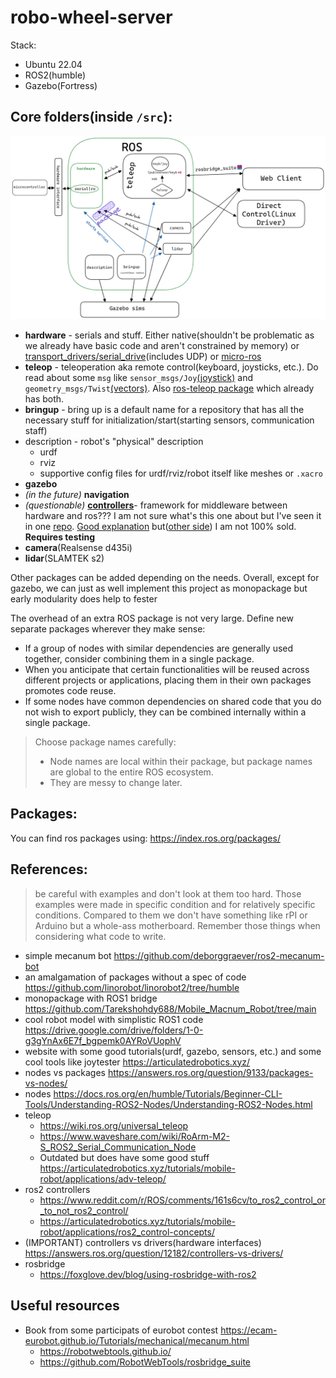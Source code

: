# robo-wheel-server

Stack:
- Ubuntu 22.04
- ROS2(humble)
- Gazebo(Fortress)


## Core folders(inside `/src`):

![core components_messy](imgs/image_messy.png)
- __hardware__ - serials and stuff. Either native(shouldn't be problematic as we already have basic code and aren't constrained by memory) or [transport_drivers/serial_drive](https://github.com/ros-drivers/transport_drivers)(includes UDP) or [micro-ros](https://micro.ros.org/docs/overview/features/)
- __teleop__ - teleoperation aka remote control(keyboard, joysticks, etc.). Do read about some `msg` like `sensor_msgs/Joy`[(joystick)](https://docs.ros.org/en/api/sensor_msgs/html/msg/Joy.html) and `geometry_msgs/Twist`[(vectors)](https://docs.ros.org/en/api/geometry_msgs/html/msg/Twist.html). Also [ros-teleop package](https://github.com/ros-teleop/teleop_twist_keyboard) which already has both.
- __bringup__ - bring up is a default name for a repository that has all the necessary stuff for initialization/start(starting sensors, communication staff)
- description - robot's "physical" description
	- urdf
	- rviz
	- supportive config files for urdf/rviz/robot itself like meshes or `.xacro`
- __gazebo__
- _(in the future)_ __navigation__
- _(questionable)_ [__controllers__](https://control.ros.org/humble/index.html)- framework for middleware between hardware and ros??? I am not sure what's this one about but I've seen it in one [repo](https://github.com/deborggraever/ros2-mecanum-bot). [Good explanation](https://articulatedrobotics.xyz/tutorials/mobile-robot/applications/ros2_control-concepts) but([other side](https://www.reddit.com/r/ROS/comments/161s6cv/to_ros2_control_or_to_not_ros2_control/)) I am not 100% sold. **Requires testing**
- __camera__(Realsense d435i)
- __lidar__(SLAMTEK s2)

Other packages can be added depending on the needs.
Overall, except for gazebo, we can just as well implement this project as monopackage but early modularity does help to fester 

The overhead of an extra ROS package is not very large. Define new separate packages wherever they make sense:
- If a group of nodes with similar dependencies are generally used together, consider combining them in a single package.
- When you anticipate that certain functionalities will be reused across different projects or applications, placing them in their own packages promotes code reuse.
-  If some nodes have common dependencies on shared code that you do not wish to export publicly, they can be combined internally within a single package.

>Choose package names carefully:
>- Node names are local within their package, but package names are global to the entire ROS ecosystem.
>- They are messy to change later.


## Packages:
You can find ros packages using:
https://index.ros.org/packages/



## References:
> be careful with examples and don't look at them too hard. Those examples were made in specific condition and for relatively specific conditions. Compared to them we don't have something like rPI or Arduino but a whole-ass motherboard. Remember those things when considering what code to write.
- simple mecanum bot https://github.com/deborggraever/ros2-mecanum-bot
- an amalgamation of packages without a spec of code https://github.com/linorobot/linorobot2/tree/humble
- monopackage with ROS1 bridge https://github.com/Tarekshohdy688/Mobile_Macnum_Robot/tree/main
- cool robot model with simplistic ROS1 code https://drive.google.com/drive/folders/1-0-g3gYnAx6E7f_bgpemk0AYRoVUophV
- website with some good tutorials(urdf, gazebo, sensors, etc.) and some cool tools like joytester https://articulatedrobotics.xyz/
- nodes vs packages https://answers.ros.org/question/9133/packages-vs-nodes/
- nodes https://docs.ros.org/en/humble/Tutorials/Beginner-CLI-Tools/Understanding-ROS2-Nodes/Understanding-ROS2-Nodes.html
- teleop
	- https://wiki.ros.org/universal_teleop
	- https://www.waveshare.com/wiki/RoArm-M2-S_ROS2_Serial_Communication_Node
	- Outdated but does have some good stuff https://articulatedrobotics.xyz/tutorials/mobile-robot/applications/adv-teleop/
- ros2 controllers
    - https://www.reddit.com/r/ROS/comments/161s6cv/to_ros2_control_or_to_not_ros2_control/
    - https://articulatedrobotics.xyz/tutorials/mobile-robot/applications/ros2_control-concepts/
- (IMPORTANT) controllers vs drivers(hardware interfaces) https://answers.ros.org/question/12182/controllers-vs-drivers/
- rosbridge 
    - https://foxglove.dev/blog/using-rosbridge-with-ros2
 
## Useful resources
- Book from some participats of eurobot contest https://ecam-eurobot.github.io/Tutorials/mechanical/mecanum.html
    - https://robotwebtools.github.io/
    - https://github.com/RobotWebTools/rosbridge_suite


